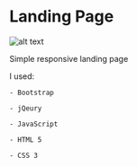 # Landing Page



![alt text](https://github.com/Mateusz-Kalwinski/Landing-Page/blob/master/img/logo.png)


Simple responsive landing page

I used:
  
	- Bootstrap
  
	- jQeury
  
	- JavaScript
  
	- HTML 5
  
	- CSS 3
